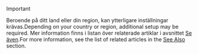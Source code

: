 > [!IMPORTANT]
> <span data-ttu-id="06c3d-101">Beroende på ditt land eller din region, kan ytterligare inställningar krävas.</span><span class="sxs-lookup"><span data-stu-id="06c3d-101">Depending on your country or region, additional setup may be required.</span></span> <span data-ttu-id="06c3d-102">Mer information finns i listan över relaterade artiklar i avsnittet [Se även](#see-also).</span><span class="sxs-lookup"><span data-stu-id="06c3d-102">For more information, see the list of related articles in the [See Also](#see-also) section.</span></span>  